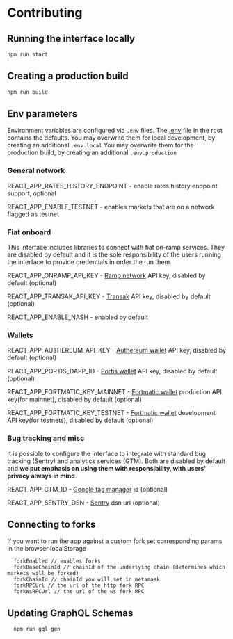 # Contributing

## Running the interface locally

```bash
npm run start
```

## Creating a production build

```bash
npm run build
```

## Env parameters

Environment variables are configured via `.env` files.
The [.env](https://github.com/aave/aave-ui/blob/master/.env) file in the root contains the defaults.
You may overwrite them for local development, by creating an additional `.env.local`
You may overwrite them for the production build, by creating an additional `.env.production`

### General network

REACT_APP_RATES_HISTORY_ENDPOINT - enable rates history endpoint support, optional

REACT_APP_ENABLE_TESTNET - enables markets that are on a network flagged as testnet

### Fiat onboard

This interface includes libraries to connect with fiat on-ramp services. They are disabled by default and it is the sole responsibility of the users running the interface to provide credentials in order the run them.

REACT_APP_ONRAMP_API_KEY - [Ramp network](https://ramp.network/) API key, disabled by default (optional)

REACT_APP_TRANSAK_API_KEY - [Transak](https://transak.com/) API key, disabled by default (optional)

REACT_APP_ENABLE_NASH - enabled by default

### Wallets

REACT_APP_AUTHEREUM_API_KEY - [Authereum wallet](https://authereum.com/) API key, disabled by default (optional)

REACT_APP_PORTIS_DAPP_ID - [Portis wallet](https://www.portis.io/) API key, disabled by default (optional)

REACT_APP_FORTMATIC_KEY_MAINNET - [Fortmatic wallet](https://fortmatic.com/) production API key(for mainnet), disabled by default (optional)

REACT_APP_FORTMATIC_KEY_TESTNET - [Fortmatic wallet](https://fortmatic.com/) development API key(for testnets), disabled by default (optional)

### Bug tracking and misc

It is possible to configure the interface to integrate with standard bug tracking (Sentry) and analytics services (GTM). Both are disabled by default and **we put emphasis on using them with responsibility, with users' privacy always in mind**.

REACT_APP_GTM_ID - [Google tag manager](https://marketingplatform.google.com/about/tag-manager/) id (optional)

REACT_APP_SENTRY_DSN - [Sentry](https://sentry.io/) dsn url (optional)

## Connecting to forks

If you want to run the app against a custom fork set corresponding params in the browser localStorage

```
  forkEnabled // enables forks
  forkBaseChainId // chainId of the underlying chain (determines which markets will be forked)
  forkChainId // chainId you will set in metamask
  forkRPCUrl // the url of the http fork RPC
  forkWsRPCUrl // the url of the ws fork RPC
```

## Updating GraphQL Schemas

```bash
  npm run gql-gen
```
